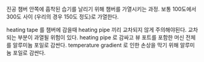 


진공 챔버 안쪽에 흡착된 습기를 날리기 위해 챔버를 가열시키는 과정. 보통 100도에서 300도 사이 (우리의 경우 150도 정도)로 가열한다. 

heating tape 를 챔버에 감을때 heating pipe 끼리 교차되지 않게 주의해야된다. 교차되는 부분이 과열될 위험이 있다. heating pipe 로 감싸고 뷰 포트를 포함한 머신 전체를 알루미늄 포일로 감싼다. temperature gradient 로 인한 손상을 막기 위해 알루미늄 포일로 감싼다.